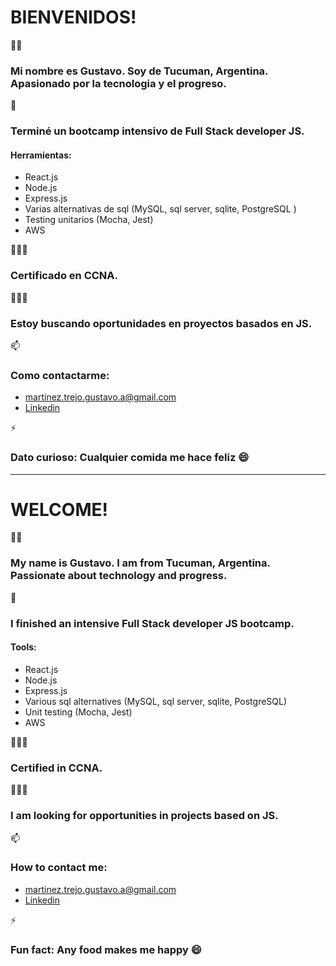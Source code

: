# BIENVENIDOS!

👋🏽
### Mi nombre es **Gustavo**. Soy de Tucuman, Argentina. Apasionado por la tecnologia y el progreso. 

🌱
### Terminé un bootcamp intensivo de Full Stack developer JS.
#### Herramientas:
- React.js
- Node.js 
- Express.js
- Varias alternativas de sql (MySQL, sql server, sqlite, PostgreSQL )
- Testing unitarios (Mocha, Jest) 
- AWS 

👷🏽‍♂️
### Certificado en CCNA. 

🕵🏽‍♂️
### Estoy buscando oportunidades en proyectos basados en JS. 

📫
### Como contactarme: 
- martinez.trejo.gustavo.a@gmail.com
- [Linkedin](https://www.linkedin.com/in/martinez-trejo-gustavo/)

⚡
### Dato curioso: Cualquier comida me hace feliz 😄

* * *
# WELCOME!

 👋🏽 
### My name is **Gustavo**. I am from Tucuman, Argentina. Passionate about technology and progress. 

 🌱 
### I finished an intensive Full Stack developer JS bootcamp. 
#### Tools: 
- React.js 
- Node.js 
- Express.js 
- Various sql alternatives (MySQL, sql server, sqlite, PostgreSQL) 
- Unit testing (Mocha, Jest) 
- AWS 

 👷🏽‍♂️ 
### Certified in CCNA. 

 🕵🏽‍♂️
### I am looking for opportunities in projects based on JS.

 📫 
### How to contact me: 
- martinez.trejo.gustavo.a@gmail.com 
- [Linkedin](https://www.linkedin.com/in/martinez-trejo-gustavo/)

 ⚡ 
### Fun fact: Any food makes me happy 😄
